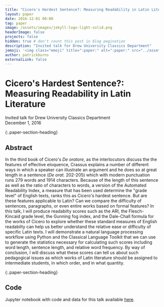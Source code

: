 ```yaml
---
title: "Cicero's Hardest Sentence?: Measuring Readability in Latin Literature"
layout: paper
date: 2016-12-01 00:00
tag: paper
image: /assets/images/jekyll-logo-light-solid.png
headerImage: false
projects: false
hidden: true # don't count this post in blog pagination
description: "Invited talk for Drew University Classics Department"
jemoji: '<img class="emoji" title=":paper:" alt=":paper:" src="../assets/images/paper-icon.png" height="20" width="20" align="absmiddle">'
author: patrickburns
externalLink: false
---
```


# Cicero's Hardest Sentence?: Measuring Readability in Latin Literature
Invited talk for Drew University Classics Department  
December 1, 2016

{:.paper-section-heading}
## Abstract 
In the third book of Cicero's *De oratore*, as the interlocutors discuss the the features of effective eloquence, Crassus explains a number of different ways in which a speaker can illustrate an argument and he does so at great length in a sentence (*De orat.* 202-205) which with modern punctuation runs 279 words and 1914 characters. Because of the length of this sentence as well as the ratio of characters to words, a version of the Automated Readability Index, a measure that has been used determine the "grade level" of English texts, ranks this as Cicero's hardest sentence. But are these features applicable to Latin? Can we compare the difficulty of sentences, paragraphs, or even entire works based on formal features? In this talk, I will produce readabilty scores such as the ARI, the Flesch-Kincaid grade level, the Gunning fog index, and the Dale-Chall formula for the works of Cicero to explore whether these standard measures of English readabilty can help us better understand the relative ease or difficulty of specific Latin texts. I will demonstrate a natural language processing workflow using Python and the Classical Language Toolkit that we can use to generate the statistics necessary for calculating such scores including word length, sentence length, and relative word frequency. By way of conclusion, I will discuss what these scores can tell us about such pedagogical issues as which works of Latin literature should be assigned to intermediate students, in which order, and in what quantity.

{:.paper-section-heading}
## Code
Jupyter notebook with code and data for this talk available [here](https://github.com/diyclassics/readability/blob/master/Cicero%20Readability%20Final.ipynb).